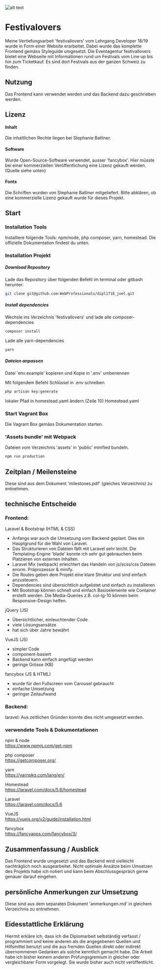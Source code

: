 ![alt text][logo]

[logo]: https://github.com/WebProfessionals/dipl1718_joel/blob/master/festivallovers/public/images/img_homesite.png "Titelseite"

# Festivalovers
Meine Vertiefungsarbeit 'festivallovers' vom Lehrgang Developer 18/19 wurde in Form einer Website erarbeitet. Dabei wurde das komplette Frontend gemäss Styleguide umgesetzt.
Die Eventagentur festivallovers bietet eine Webseite mit Informationen rund um Festivals vom Line up bis hin zum Ticketkauf. Es sind dort Festivals aus der ganzen Schweiz zu finden.

## Nutzung 
Das Frontend kann verwendet werden und das Backend dazu geschrieben werden.

## Lizenz
#### Inhalt
Die inhaltlichen Rechte liegen bei Stephanie Batliner.

#### Software
Wurde Open-Source-Software verwendet, ausser 'fancybox'. Hier müsste bei einer kommerziellen Veröffentlichung eine Lizenz gekauft werden. (Quelle siehe unten)

#### Fonts
Die Schriften wurden von Stephanie Batliner mitgeliefert. Bitte abklären, ob eine kommerzielle Lizenz gekauft wurde für dieses Projekt.


## Start
### Installation Tools
Installiere folgende Tools: npm/node, php composer, yarn, homestead. Die offizielle Dokumentation findest du unten.

### Installation Projekt
##### Download Repository
Lade das Repository über folgenden Befehl im terminal oder gitbash herunter:
```bash
git clone git@github.com:WebProfessionals/dipl1718_joel.git
```  

##### Install dependencies
Wechsle ins Verzeichnis 'festivallovers' und lade alle composer-dependencies
```bash
composer install
```

Lade alle yarn-dependencies
```bash
yarn
```

##### Dateien anpassen
Datei 'env.example' kopieren und Kopie in '.env' umbenennen

Mit folgendem Befehl Schlüssel in .env schreiben
```bash
php artisan key:generate
```

lokaler Pfad in homestead.yaml ändern (Zeile 10)
Homestead.yaml

### Start Vagrant Box
Die Vagrant Box gemäss Dokumentation starten.

### 'Assets bundle' mit Webpack
Dateien vom Verzeichnis 'assets' in 'public' minified bundeln. 
```bash
npm run production
```

## Zeitplan / Meilensteine
Diese sind aus dem Dokument 'milestones.pdf' (gleiches Verzeichnis) zu entnehmen.

## technische Entscheide
### Frontend: 
Laravel & Bootstrap (HTML & CSS)
- Anfangs war auch die Umsetzung vom Backend geplant. Dies ein Hauptgrund für die Wahl von Laravel.
- Das Strukturieren von Dateien fällt mit Laravel sehr leicht. Die Templating-Engine 'blade' konnte ich sehr gut gebrauchen beim Platzieren von externen Inhalten.
- Laravel Mix (webpack) erleichtert das Handeln von js/scss/css Dateien enorm. Präprozessor & minify.
- Die Routes geben dem Projekt eine klare Struktur und sind einfach anzusteuern.
- Dependencies sind übersichtlich aufgelistet und einfach zu installieren
- Mit Bootstrap können schnell und einfach Basiselemente wie Container erstellt werden. Die Media-Queries z.B. col-lg-10 können beim Responsive-Design helfen.

jQuery (JS)
- Übersichtlicher, einleuchtender Code
- viele Lösungsansätze
- hat sich über Jahre bewährt

VueJS (JS)
- simpler Code
- component-basiert
- Backend kann einfach angefügt werden
- geringe Grösse (KB)

fancybox (JS & HTML)
- wurde für den Fullscreen vom Carousel gebraucht
- einfache Umsetzung
- geringer Zeitaufwand

### Backend:
laravel: Aus zeitlichen Gründen konnte dies nicht umgesetzt werden.

### verwendete Tools & Dokumentationen
npm & node  
https://www.npmjs.com/get-npm

php composer  
https://getcomposer.org/

yarn  
https://yarnpkg.com/lang/en/

Homestead  
https://laravel.com/docs/5.6/homestead

Laravel  
https://laravel.com/docs/5.6

VueJS  
https://vuejs.org/v2/guide/installation.html

fancybox  
https://fancyapps.com/fancybox/3/


## Zusammenfassung / Ausblick
Das Frontend wurde umgesetzt und das Backend wird vielleicht nachträglich noch ausgearbeitet.
Nicht optimale Ansätze beim Umsetzen des Projekts habe ich notiert und kann beim Abschlussgespräch gerne genauer darauf eingehen.

## persönliche Anmerkungen zur Umsetzung
Diese sind aus dem separaten Dokument 'anmerkungen.md' in gleichem Verzeichnis zu entnehmen.

##  Eidesstattliche Erklärung
Hiermit erkläre ich, dass ich die Diplomarbeit selbständig verfasst / programmiert und keine anderen als die angegebenen Quellen und Hilfsmittel benutzt und die aus fremden Quellen direkt oder indirekt übernommenen Gedanken als solche kenntlich gemacht habe. Die Arbeit habe ich bisher keinem anderen Prüfungsgremium in gleicher oder vergleichbarer Form vorgelegt. Sie wurde bisher auch nicht veröffentlicht.